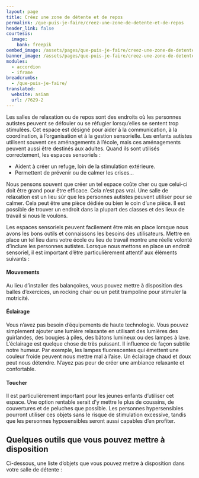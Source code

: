 ```yaml
---
layout: page
title: Créez une zone de détente et de repos
permalink: /que-puis-je-faire/creez-une-zone-de-detente-et-de-repos
header_link: false
courtesis:
  image:
    bank: freepik
oembed_image: /assets/pages/que-puis-je-faire/creez-une-zone-de-detente-et-de-repos/opengraph.jpg
banner_image: /assets/pages/que-puis-je-faire/creez-une-zone-de-detente-et-de-repos/banner.jpg
modules:
  - accordion
  - iframe
breadcrumbs:
  - /que-puis-je-faire/
translated:
  website: asiam
  url: /7629-2
---
```


Les salles de relaxation ou de repos sont des endroits où les personnes autistes peuvent se défouler ou se réfugier lorsqu’elles se sentent trop stimulées. Cet espace est désigné pour aider à la communication, à la coordination, à l’organisation et à la gestion sensorielle. Les enfants autistes utilisent souvent ces aménagements à l’école, mais ces aménagements peuvent aussi être destinés aux adultes. Quand ils sont utilisés correctement, les espaces sensoriels :

  - Aident à créer un refuge, loin de la stimulation extérieure.
  - Permettent de prévenir ou de calmer les crises…

Nous pensons souvent que créer un tel espace coûte cher ou que celui-ci doit être grand pour être efficace. Cela n’est pas vrai. Une salle de relaxation est un lieu sûr que les personnes autistes peuvent utiliser pour se calmer. Cela peut être une pièce dédiée ou bien le coin d’une pièce. Il est possible de trouver un endroit dans la plupart des classes et des lieux de travail si nous le voulons.

Les espaces sensoriels peuvent facilement être mis en place lorsque nous avons les bons outils et connaissons les besoins des utilisateurs. Mettre en place un tel lieu dans votre école ou lieu de travail montre une réelle volonté d’inclure les personnes autistes. Lorsque nous mettons en place un endroit sensoriel, il est important d’être particulièrement attentif aux éléments suivants&nbsp;:

<amp-accordion animate expand-single-section disable-session-states>
 <section expanded>
  <h4><span></span>Mouvements</h4>
  <div>
<p>Au lieu d’installer des balançoires, vous pouvez mettre à disposition des balles d’exercices, un rocking chair ou un petit trampoline  pour stimuler la motricité.</p>
  </div>
 </section>
 <section>
  <h4><span></span>Éclairage</h4>
  <div>
<p>Vous n’avez pas besoin d’équipements de haute technologie. Vous pouvez simplement ajouter une lumière relaxante en utilisant des lumières des guirlandes, des bougies à piles, des bâtons lumineux ou des lampes à lave. L’éclairage est quelque chose de très puissant. Il influence de façon subtile notre humeur. Par exemple, les lampes fluorescentes qui émettent une couleur froide peuvent nous mettre mal à l’aise. Un éclairage chaud et doux peut nous détendre. N’ayez pas peur de créer une ambiance relaxante et confortable.</p>
  </div>
 </section>
 <section>
  <h4><span></span>Toucher</h4>
  <div>
<p>Il est particulièrement important pour les jeunes enfants d’utiliser cet espace. Une option rentable serait d’y mettre le plus de coussins, de couvertures et de peluches que possible. Les personnes hypersensibles pourront utiliser ces objets sans le risque de stimulation excessive, tandis que les personnes hyposensibles seront aussi capables d’en profiter.</p>
  </div>
 </section>
</amp-accordion>


## Quelques outils que vous pouvez mettre à disposition
Ci-dessous, une liste d’objets que vous pouvez mettre à disposition dans votre salle de détente&nbsp;:

<p class="center">
 <amp-iframe layout="responsive" width="800" height="800" sandbox="allow-scripts" src="/html/relaxation-room.html">
 </amp-iframe>
</p>
